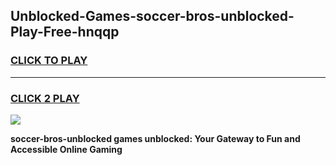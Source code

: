 
## Unblocked-Games-soccer-bros-unblocked-Play-Free-hnqqp
<h3>
<a href="https://premium76.site?title=soccer-bros-unblocked&ref=24M">CLICK TO PLAY</a></h3>
<hr>

<h3>
<a href="https://premium76.site?title=soccer-bros-unblocked&ref=24M">CLICK 2 PLAY</a>
  
</h3>

<a href="https://premium76.site?title=soccer-bros-unblocked&ref=24M"><img src="https://clearcache.store/games.png"></a>


**soccer-bros-unblocked games unblocked: Your Gateway to Fun and Accessible Online Gaming**
